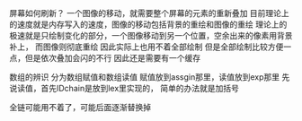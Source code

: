 屏幕如何刷新？
一个图像的移动，就需要整个屏幕的元素的重新叠加
目前理论上的速度就是内存写入的速度，图像的移动包括背景的重绘和图像的重绘
理论上的极速就是只绘制变化的部分，一个图像移动到另一个位置，空余出来的像素用背景补上，
而图像则彻底重绘
因此实际上也用不着全部绘制
但是全部绘制比较方便一点，但是依次叠加会闪的不行
因此还是需要有一个缓存

数组的辨识
分为数组赋值和数组读值
赋值放到assgin那里，读值放到exp那里
先说读值，首先IDchain是放到lex里实现的，
简单的办法就是加括号

全链可能用不着了，可能后面逐渐替换掉
